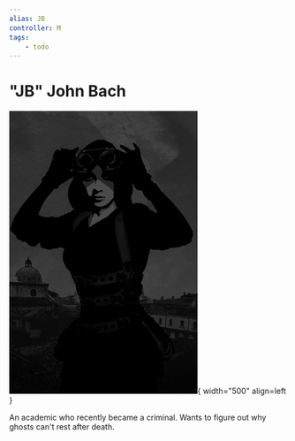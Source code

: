 ```yaml
---
alias: JB
controller: M
tags:
    - todo
---
```

# "JB" John Bach

![JB Portrait](./jb.jpg){ width="500" align=left }

An academic who recently became a criminal.
Wants to figure out why ghosts can't rest after death.
